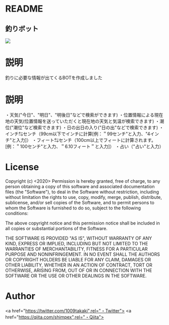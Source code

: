 # README

## 釣りボット
<img src="https://user-images.githubusercontent.com/61723950/80014485-5545e580-850b-11ea-99ea-b114e94adca4.jpeg">

# 説明
釣りに必要な情報が出てくるBOTを作成しました

# 説明
・天気("今日"、"明日"、"明後日"などで検索ができます)
・位置情報による現在地の天気(位置情報を送っていただくと現在地の天気と気温が検索できます)
・潮位("潮位"など検索できます)
・日の出日の入り("日の出"などで検索できます)
・インチ⇆センチ（99cm以下でインチに計算[例：＂99センチ"と入力、"4インチ"と入力]）
・フィート⇆センチ（100cm以上でフィートに計算されます。[例：＂100センチ"と入力、＂6.10フィート＂と入力]）
・占い（"占い"と入力）

# License
Copyright (c) <2020> <shimpei1009>
Permission is hereby granted, free of charge, to any person obtaining a copy of this software and associated documentation files (the "Software"), to deal in the Software without restriction, including without limitation the rights to use, copy, modify, merge, publish, distribute, sublicense, and/or sell copies of the Software, and to permit persons to whom the Software is furnished to do so, subject to the following conditions:

The above copyright notice and this permission notice shall be included in all copies or substantial portions of the Software.

THE SOFTWARE IS PROVIDED "AS IS", WITHOUT WARRANTY OF ANY KIND, EXPRESS OR IMPLIED, INCLUDING BUT NOT LIMITED TO THE WARRANTIES OF MERCHANTABILITY, FITNESS FOR A PARTICULAR PURPOSE AND NONINFRINGEMENT. IN NO EVENT SHALL THE AUTHORS OR COPYRIGHT HOLDERS BE LIABLE FOR ANY CLAIM, DAMAGES OR OTHER LIABILITY, WHETHER IN AN ACTION OF CONTRACT, TORT OR OTHERWISE, ARISING FROM, OUT OF OR IN CONNECTION WITH THE SOFTWARE OR THE USE OR OTHER DEALINGS IN THE SOFTWARE.

#  Author
<a href="https://twitter.com/1009takaki",rel="・Twitter">
<a href="https://qiita.com/shimpex",rel="・Qiita">
